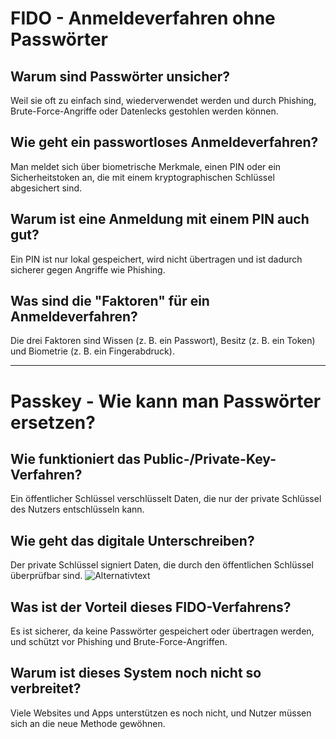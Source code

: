 # FIDO - Anmeldeverfahren ohne Passwörter

## Warum sind Passwörter unsicher?

Weil sie oft zu einfach sind, wiederverwendet werden und durch Phishing, Brute-Force-Angriffe oder Datenlecks gestohlen werden können.

## Wie geht ein passwortloses Anmeldeverfahren?

Man meldet sich über biometrische Merkmale, einen PIN oder ein Sicherheitstoken an, die mit einem kryptographischen Schlüssel abgesichert sind.

## Warum ist eine Anmeldung mit einem PIN auch gut?

Ein PIN ist nur lokal gespeichert, wird nicht übertragen und ist dadurch sicherer gegen Angriffe wie Phishing.

## Was sind die "Faktoren" für ein Anmeldeverfahren?

Die drei Faktoren sind Wissen (z. B. ein Passwort), Besitz (z. B. ein Token) und Biometrie (z. B. ein Fingerabdruck).

---

# Passkey - Wie kann man Passwörter ersetzen?

## Wie funktioniert das Public-/Private-Key-Verfahren?

Ein öffentlicher Schlüssel verschlüsselt Daten, die nur der private Schlüssel des Nutzers entschlüsseln kann.

## Wie geht das digitale Unterschreiben?

Der private Schlüssel signiert Daten, die durch den öffentlichen Schlüssel überprüfbar sind.
![Alternativtext](./bilder/7a%20FIDO%20-%20Anmeldeverfahren%20ohne%20Passwörter.png.jpg)

## Was ist der Vorteil dieses FIDO-Verfahrens?

Es ist sicherer, da keine Passwörter gespeichert oder übertragen werden, und schützt vor Phishing und Brute-Force-Angriffen.

## Warum ist dieses System noch nicht so verbreitet?

Viele Websites und Apps unterstützen es noch nicht, und Nutzer müssen sich an die neue Methode gewöhnen.
